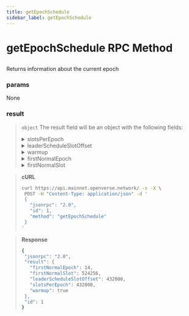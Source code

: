 ```yaml
---
title: getEpochSchedule
sidebar_label: getEpochSchedule
---
```

# getEpochSchedule RPC Method

## 

Returns information about the current epoch

### params

None


### result

>`object` The result field will be an object with the following fields:
><details>
>  <summary>slotsPerEpoch</summary>
>
>   The maximum number of slots in each epoch
>
></details>
><details>
>  <summary>leaderScheduleSlotOffset</summary>
>
>   The number of slots before beginning of an epoch to calculate a leader schedule for that epoch
>
></details>
><details>
>  <summary>warmup</summary>
>
>   Whether epochs start short and grow
>
></details>
><details>
>  <summary>firstNormalEpoch</summary>
>
>   First normal-length epoch, `log2(slotsPerEpoch)` - `log2(MINIMUM_SLOTS_PER_EPOCH)`
>
></details>
><details>
>  <summary>firstNormalSlot</summary>
>
>   Minimum number of slots in an epoch, `MINIMUM_SLOTS_PER_EPOCH * (2.pow(firstNormalEpoch) - 1)`
>
></details>




> **cURL**
> ```bash
>curl https://api.mainnet.openverse.network/ -s -X \
>  POST -H "Content-Type: application/json" -d ' 
>  {
>    "jsonrpc": "2.0",
>    "id": 1,
>    "method": "getEpochSchedule"
>  }
>'
>```


> **Response**
> ```bash
>{
>  "jsonrpc": "2.0",
>  "result": {
>    "firstNormalEpoch": 14,
>    "firstNormalSlot": 524256,
>    "leaderScheduleSlotOffset": 432000,
>    "slotsPerEpoch": 432000,
>    "warmup": true
>  },
>  "id": 1
>}
>```
